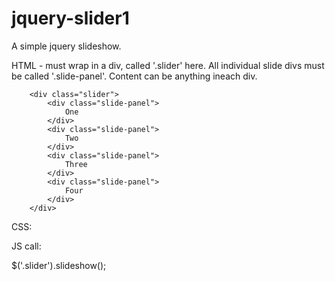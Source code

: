 # jquery-slider1

A simple jquery slideshow.

HTML - must wrap in a div, called '.slider' here. All individual slide divs must be called '.slide-panel'. Content can be anything ineach div.

		<div class="slider">
			<div class="slide-panel">
				One
			</div>
			<div class="slide-panel">
				Two
			</div>
			<div class="slide-panel">
				Three
			</div>
			<div class="slide-panel">
				Four
			</div>	
		</div>
		
CSS:



JS call:

$('.slider').slideshow();

